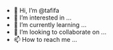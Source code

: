 - 👋 Hi, I’m @tafifa
- 👀 I’m interested in ...
- 🌱 I’m currently learning ...
- 💞️ I’m looking to collaborate on ...
- 📫 How to reach me ...

<!---
tafifa/tafifa is a ✨ special ✨ repository because its `README.md` (this file) appears on your GitHub profile.
You can click the Preview link to take a look at your changes.
--->
